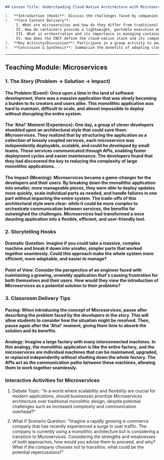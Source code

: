  ```markdown
## Lesson Title: Understanding Cloud-Native Architecture with Microservices and Containers

1.  **Introduction (Hook)**: Discuss the challenges faced by companies like Netflix and Uber in managing their rapidly growing applications, leading to the adoption of cloud-native architecture.
2.  **Core Content Delivery**:
    - I. What are microservices and how do they differ from traditional monolithic architectures?
    - II. How do containers provide a lightweight, portable execution environment for applications?
    - III. What is orchestration and its importance in managing containers at scale?
    - IV. How does the CNCF define the cloud-native stack and its components?
3.  **Key Activity/Discussion**: Participate in a group activity to analyze real-world examples of cloud-native architecture adoption, such as Netflix's transition from a monolithic to a microservices-based system.
4.  **Conclusion & Synthesis**: Summarize the benefits of adopting cloud-native architecture and its importance in enabling continuous deployment, elastic scaling, and faster feature introduction, aligned with the Overall Summary.
```


---

## Teaching Module: Microservices
 ### 1. The Story (Problem -> Solution -> Impact)

#### The Problem (Event): Once upon a time in the land of software development, there was a massive application that was slowly becoming a burden to its creators and users alike. This monolithic application was hard to maintain, difficult to scale, and almost impossible to deploy without disrupting the entire system.

#### The 'Aha!' Moment (Experience): One day, a group of clever developers stumbled upon an architectural style that could save them: Microservices. They realized that by structuring the application as a collection of loosely coupled services, each microservice was independently deployable, scalable, and could be developed by small teams. These services communicated through APIs, enabling faster deployment cycles and easier maintenance. The developers found that they had discovered the key to reducing the complexity of large monolithic applications.

#### The Impact (Meaning): Microservices became a game-changer for the developers and their users. By breaking down the monolithic application into smaller, more manageable pieces, they were able to deploy updates more quickly, scale individual parts as needed, and handle failures in one part without impacting the entire system. The trade-offs of this architectural style were clear: while it could be more complex to orchestrate communication between services, the benefits far outweighed the challenges. Microservices had transformed a once daunting application into a flexible, efficient, and user-friendly tool.

### 2. Storytelling Hooks

#### Dramatic Question: Imagine if you could take a massive, complex machine and break it down into smaller, simpler parts that worked together seamlessly. Could this approach make the whole system more efficient, more adaptable, and easier to manage?

#### Point of View: Consider the perspective of an engineer faced with maintaining a growing, unwieldy application that's causing frustration for both themselves and their users. How would they view the introduction of Microservices as a potential solution to their problems?

### 3. Classroom Delivery Tips

#### Pacing: When introducing the concept of Microservices, pause after describing the problem faced by the developers in the story. This will allow students to consider how the situation might be resolved. Then, pause again after the 'Aha!' moment, giving them time to absorb the solution and its benefits.

#### Analogy: Imagine a large factory with many interconnected machines. In this analogy, the monolithic application is like the entire factory, and the microservices are individual machines that can be maintained, upgraded, or replaced independently without shutting down the whole factory. The APIs act as the communication paths between these machines, allowing them to work together seamlessly.

### Interactive Activities for Microservices
 1. Debate Topic: "In a world where scalability and flexibility are crucial for modern applications, should businesses prioritize Microservices architecture over traditional monolithic design, despite potential challenges such as increased complexity and communication overhead?"

2. What If Scenario Question: "Imagine a rapidly growing e-commerce company that has recently experienced a surge in user traffic. The company is currently using a monolithic architecture but is considering a transition to Microservices. Considering the strengths and weaknesses of both approaches, how would you advise them to proceed, and why? What if the company chooses not to transition, what could be the potential repercussions?"